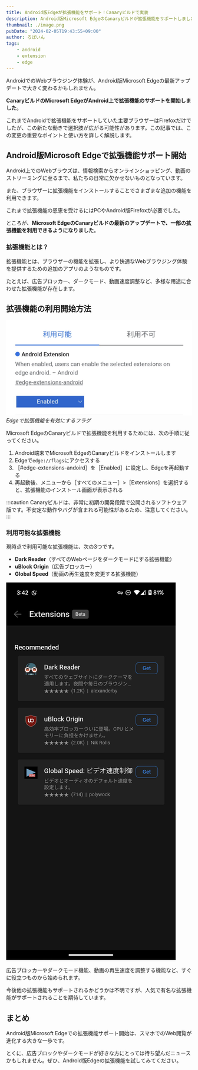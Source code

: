 ```yaml
---
title: Android版Edgeが拡張機能をサポート！Canaryビルドで実装
description: Android版Microsoft EdgeのCanaryビルドが拡張機能をサポートしました。この記事では、その重要なポイントと使い方を解説します。
thumbnail: ./image.png
pubDate: "2024-02-05T19:43:55+09:00"
author: ろぼいん
tags:
    - android
    - extension
    - edge
---
```


AndroidでのWebブラウジング体験が、Android版Microsoft Edgeの最新アップデートで大きく変わるかもしれません。

**CanaryビルドのMicrosoft EdgeがAndroid上で拡張機能のサポートを開始しました**。

これまでAndroidで拡張機能をサポートしていた主要ブラウザーはFirefoxだけでしたが、この新たな動きで選択肢が広がる可能性があります。この記事では、この変更の重要なポイントと使い方を詳しく解説します。

## Android版Microsoft Edgeで拡張機能サポート開始

Android上でのWebブラウズは、情報検索からオンラインショッピング、動画のストリーミングに至るまで、私たちの日常に欠かせないものとなっています。

また、ブラウザーに拡張機能をインストールすることでさまざまな追加の機能を利用できます。

これまで拡張機能の恩恵を受けるにはPCやAndroid版Firefoxが必要でした。

ところが、**Microsoft EdgeのCanaryビルドの最新のアップデートで、一部の拡張機能を利用できるようになりました**。

### 拡張機能とは？

拡張機能とは、ブラウザーの機能を拡張し、より快適なWebブラウジング体験を提供するための追加のアプリのようなものです。

たとえば、広告ブロッカー、ダークモード、動画速度調整など、多様な用途に合わせた拡張機能が存在します。

## 拡張機能の利用開始方法

![Edgeで拡張機能を有効にするフラグ](image.png)
*Edgeで拡張機能を有効にするフラグ*

Microsoft EdgeのCanaryビルドで拡張機能を利用するためには、次の手順に従ってください。

1. Android端末でMicrosoft EdgeのCanaryビルドをインストールします
2. Edgeで`edge://flags`にアクセスする
3. ［#edge-extensions-andoird］を［Enabled］に設定し、Edgeを再起動する
4. 再起動後、メニューから［すべてのメニュー］>［Extensions］を選択すると、拡張機能のインストール画面が表示される

:::caution
Canaryビルドは、非常に初期の開発段階で公開されるソフトウェア版です。不安定な動作やバグが含まれる可能性があるため、注意してください。
:::

### 利用可能な拡張機能

現時点で利用可能な拡張機能は、次の3つです。

- **Dark Reader**（すべてのWebページをダークモードにする拡張機能）
- **uBlock Origin**（広告ブロッカー）
- **Global Speed**（動画の再生速度を変更する拡張機能）

![Edgeで利用できる拡張機能の一覧](image-1.png)

広告ブロッカーやダークモード機能、動画の再生速度を調整する機能など、すぐに役立つものから始められます。

今後他の拡張機能もサポートされるかどうかは不明ですが、人気で有名な拡張機能がサポートされることを期待しています。

## まとめ

Android版Microsoft Edgeでの拡張機能サポート開始は、スマホでのWeb閲覧が進化する大きな一歩です。

とくに、広告ブロックやダークモードが好きな方にとっては待ち望んだニュースかもしれません。ぜひ、Android版Edgeの拡張機能を試してみてください。
